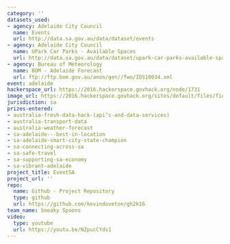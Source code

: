 ```yaml
---
category: ''
datasets_used:
- agency: Adelaide City Council
  name: Events
  url: http://data.sa.gov.au/data/dataset/events
- agency: Adelaide City Council
  name: UPark Car Parks - Available Spaces
  url: http://data.sa.gov.au/data/dataset/upark-car-parks-available-spaces
- agency: Bureau of Meteorology
  name: BOM - Adelaide Forecast
  url: ftp://ftp.bom.gov.au/anon/gen//fwo/IDS10034.xml
event: adelaide
hackerspace_url: https://2016.hackerspace.govhack.org/node/1731
image_url: https://2016.hackerspace.govhack.org/sites/default/files/field/image/Untitled-2.jpg
jurisdiction: sa
prizes-entered:
- australia-fresh-data-hack-(api’s-and-data-services)
- australia-transport-data
- australia-weather-forecast
- sa-adelaide---best-in-location
- sa-adelaide-smart-city-state-champion
- sa-connecting-across-sa
- sa-safe-travel
- sa-supporting-sa-economy
- sa-vibrant-adelaide
project_title: EventSA
project_url: ''
repo:
  name: Github - Project Repository
  type: github
  url: https://github.com/kevindoveton/gh2k16
team_name: Sneaky Spoons
video:
  type: youtube
  url: https://youtu.be/NZpucCYds1
---
```


